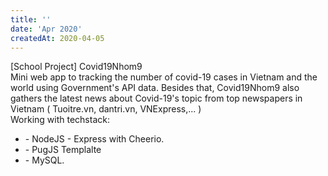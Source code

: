 ```yaml
---
title: ''
date: 'Apr 2020'
createdAt: 2020-04-05
---
```

<div class="grid gap-1">
  <div class="col-span-2">
    <div class="col-span-2">
      <span class="">[School Project] Covid19Nhom9 </span>
    </div>
    <div class="col-span-2 text-sm text-justify ml-2">
      Mini web app to tracking
      the number of covid-19 cases in Vietnam and the world using
      Government's API data. Besides that, Covid19Nhom9 also gathers
      the latest news about Covid-19's topic from top newspapers in
      Vietnam ( Tuoitre.vn, dantri.vn, VNExpress,... )
    </div>
    <div class="col-span-2 text-sm text-justify ml-2 mt-2">
    <span>Working with techstack:</span>
      <ul>
        <li><span>- NodeJS <font-awesome-icon :icon="['fab', 'node-js']" size="lg" ></font-awesome-icon> - Express with Cheerio.</span></li>
        <li><span>- PugJS Templalte</span></li>
        <li><span>- MySQL.</span></li>
      </ul>
    </div>
  </div>
</div>
